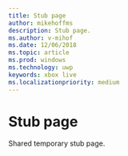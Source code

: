 ```yaml
---
title: Stub page
author: mikehoffms
description: Stub page.
ms.author: v-mihof
ms.date: 12/06/2018
ms.topic: article
ms.prod: windows
ms.technology: uwp
keywords: xbox live
ms.localizationpriority: medium
---
```


# Stub page

Shared temporary stub page.
